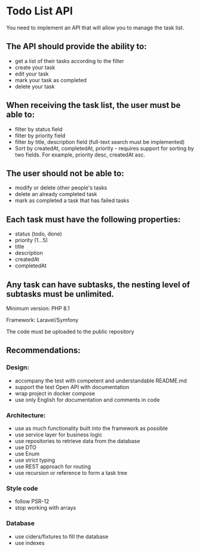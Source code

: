 # Todo List API

You need to implement an API that will allow you to manage the task list.

## The API should provide the ability to:

- get a list of their tasks according to the filter
- create your task
- edit your task
- mark your task as completed
- delete your task

## When receiving the task list, the user must be able to:

- filter by status field
- filter by priority field
- filter by title, description field (full-text search must be implemented)
- Sort by createdAt, completedAt, priority - requires support for sorting by two fields. For example, priority desc,
  createdAt asc.

## The user should not be able to:

- modify or delete other people's tasks
- delete an already completed task
- mark as completed a task that has failed tasks

## Each task must have the following properties:

- status (todo, done)
- priority (1...5)
- title
- description
- createdAt
- completedAt

## Any task can have subtasks, the nesting level of subtasks must be unlimited.

Minimum version: PHP 8.1

Framework: Laravel/Symfony

The code must be uploaded to the public repository

## Recommendations:

### Design:

- accompany the test with competent and understandable README.md
- support the test Open API with documentation
- wrap project in docker compose
- use only English for documentation and comments in code

### Architecture:

- use as much functionality built into the framework as possible
- use service layer for business logic
- use repositories to retrieve data from the database
- use DTO
- use Enum
- use strict typing
- use REST approach for routing
- use recursion or reference to form a task tree

### Style code

- follow PSR-12
- stop working with arrays

### Database

- use ciders/fixtures to fill the database
- use indexes
